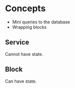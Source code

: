 # Concepts

- Mini queries to the database
- Wrapping blocks

## Service

Cannot have state.

## Block

Can have state.
